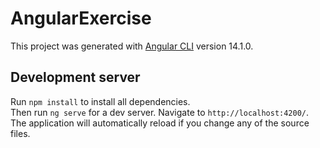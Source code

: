 # AngularExercise

This project was generated with [Angular CLI](https://github.com/angular/angular-cli) version 14.1.0.

## Development server

Run `npm install` to install all dependencies.\
Then run `ng serve` for a dev server. Navigate to `http://localhost:4200/`. The application will automatically reload if you change any of the source files.


